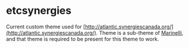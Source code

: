 # etcsynergies

Current custom theme used for [http://atlantic.synergiescanada.org/](http://atlantic.synergiescanada.org/). Theme is a sub-theme of [Marinelli](http://drupal.org/project/marinelli), and that theme is required to be present for this theme to work.
